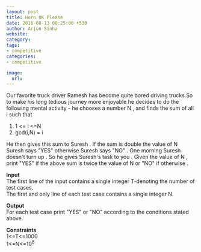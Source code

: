 ```yaml
---
layout: post
title: Horn OK Please
date: 2016-08-13 00:25:00 +530
author: Arjun Sinha
website:
category:
tags:
- competitive
categories:
- competitive

image:
  url: 
---
```

Our favorite truck driver Ramesh has become quite bored driving trucks.So to make his long tedious journey more enjoyable he decides to do the following mental activity - he chooses a number N , and finds the sum of all i such that   

1. 1 <= i <=N  
2. gcd(i,N) = i  

He then gives this sum to Suresh . If the sum is double the value of N Suresh says "YES" otherwise Suresh says "NO" . One morning Suresh doesn't turn up . So he gives Suresh's task to you . Given the value of N , print "YES" if the above sum is twice the value of N or "NO" if otherwise .   

**Input**    
The first line of the input contains a single integer T-denoting the number of test cases.    
The first and only line of each test case contains a single integer N.    

**Output**    
For each test case print "YES" or "NO" according to the conditions stated above.    

**Constraints**    
1<=T<=1000    
1<=N<=10<sup>6</sup>    